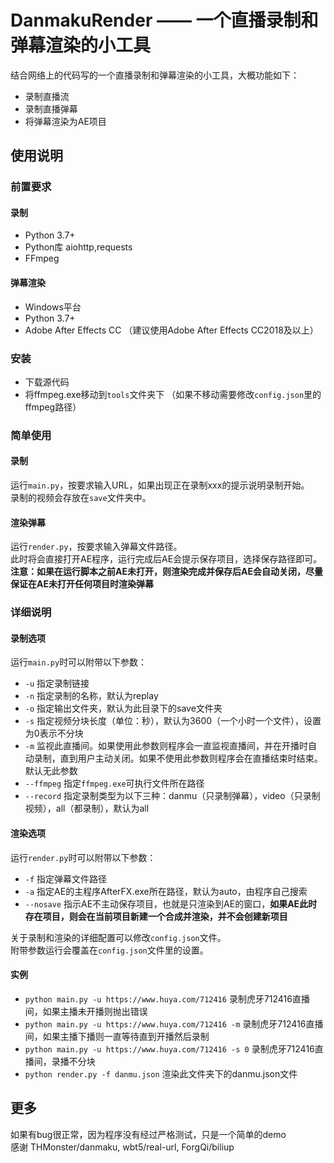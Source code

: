 # DanmakuRender —— 一个直播录制和弹幕渲染的小工具
结合网络上的代码写的一个直播录制和弹幕渲染的小工具，大概功能如下：      
- 录制直播流
- 录制直播弹幕
- 将弹幕渲染为AE项目

## 使用说明
### 前置要求
#### 录制
- Python 3.7+
- Python库 aiohttp,requests 
- FFmpeg
#### 弹幕渲染
- Windows平台
- Python 3.7+
- Adobe After Effects CC （建议使用Adobe After Effects CC2018及以上）
### 安装
- 下载源代码
- 将ffmpeg.exe移动到`tools`文件夹下 （如果不移动需要修改`config.json`里的ffmpeg路径）  

### 简单使用
#### 录制
运行`main.py`，按要求输入URL，如果出现正在录制xxx的提示说明录制开始。   
录制的视频会存放在`save`文件夹中。
#### 渲染弹幕
运行`render.py`，按要求输入弹幕文件路径。  
此时将会直接打开AE程序，运行完成后AE会提示保存项目，选择保存路径即可。  
**注意：如果在运行脚本之前AE未打开，则渲染完成并保存后AE会自动关闭，尽量保证在AE未打开任何项目时渲染弹幕**  

### 详细说明
#### 录制选项
运行`main.py`时可以附带以下参数：
- `-u` 指定录制链接
- `-n` 指定录制的名称，默认为replay
- `-o` 指定输出文件夹，默认为此目录下的save文件夹
- `-s` 指定视频分块长度（单位：秒），默认为3600（一个小时一个文件），设置为0表示不分块
- `-m` 监视此直播间。如果使用此参数则程序会一直监视直播间，并在开播时自动录制，直到用户主动关闭。如果不使用此参数则程序会在直播结束时结束。默认无此参数
- `--ffmpeg` 指定`ffmpeg.exe`可执行文件所在路径
- `--record` 指定录制类型为以下三种：danmu（只录制弹幕），video（只录制视频），all（都录制），默认为all  

#### 渲染选项
运行`render.py`时可以附带以下参数：
- `-f` 指定弹幕文件路径
- `-a` 指定AE的主程序AfterFX.exe所在路径，默认为auto，由程序自己搜索
- `--nosave` 指示AE不主动保存项目，也就是只渲染到AE的窗口，**如果AE此时存在项目，则会在当前项目新建一个合成并渲染，并不会创建新项目**     

关于录制和渲染的详细配置可以修改`config.json`文件。  
附带参数运行会覆盖在`config.json`文件里的设置。 

#### 实例
- `python main.py -u https://www.huya.com/712416` 录制虎牙712416直播间，如果主播未开播则抛出错误
- `python main.py -u https://www.huya.com/712416 -m` 录制虎牙712416直播间，如果主播下播则一直等待直到开播然后录制
- `python main.py -u https://www.huya.com/712416 -s 0` 录制虎牙712416直播间，录播不分块
- `python render.py -f danmu.json` 渲染此文件夹下的danmu.json文件

## 更多
如果有bug很正常，因为程序没有经过严格测试，只是一个简单的demo  
感谢 THMonster/danmaku, wbt5/real-url, ForgQi/biliup
